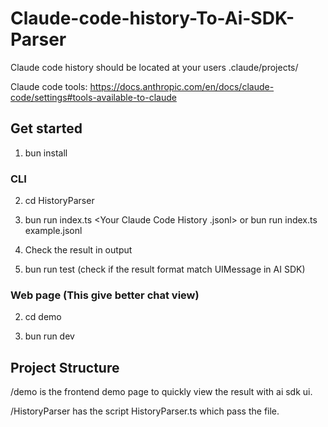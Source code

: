 # Claude-code-history-To-Ai-SDK-Parser

Claude code history should be located at your users .claude/projects/

Claude code tools: https://docs.anthropic.com/en/docs/claude-code/settings#tools-available-to-claude

## Get started

1. bun install

### CLI

2. cd HistoryParser

3. bun run index.ts <Your Claude Code History .jsonl> or bun run index.ts example.jsonl

4. Check the result in output

5. bun run test (check if the result format match UIMessage in AI SDK)

### Web page (This give better chat view)

2. cd demo

3. bun run dev

## Project Structure

/demo is the frontend demo page to quickly view the result with ai sdk ui.

/HistoryParser has the script HistoryParser.ts which pass the file.
